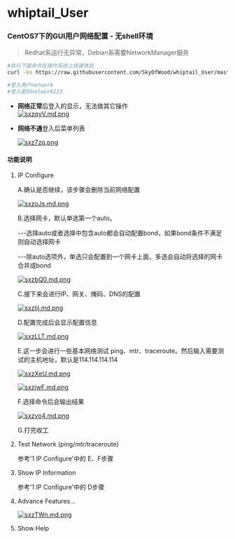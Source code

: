 # whiptail_User
### CentOS7下的GUI用户网络配置 - 无shell环境
> Redhat系运行无异常，Debian系需要NetworkManager服务

```bash
#执行下面命令在操作系统上快速体验
curl -ks https://raw.githubusercontent.com/SkyOfWood/whiptail_User/master/create_user.sh|bash

#登入用户network
#登入密码network123
```

- **网络正常**后登入的显示，无法做其它操作  
[![sxzqyV.md.png](https://s3.ax1x.com/2021/01/27/sxzqyV.md.png)](https://imgchr.com/i/sxzqyV)

- **网络不通**登入后菜单列表

  [![sxz7zq.png](https://z3.ax1x.com/2021/01/27/sxz7zq.png)](https://imgtu.com/i/sxz7zq)

#### 功能说明

1. IP Configure

   A.确认是否继续，该步骤会删除当前网络配置

   [![sxzoJs.md.png](https://s3.ax1x.com/2021/01/27/sxzoJs.md.png)](https://imgchr.com/i/sxzoJs)

   B.选择网卡，默认单选第一个auto。

   ---选择auto或者选择中包含auto都会自动配置bond，如果bond条件不满足则自动选择网卡

   ---除auto选项外，单选只会配置到一个网卡上面，多选会自动将选择的网卡合并成bond

   [![sxzbQ0.md.png](https://s3.ax1x.com/2021/01/27/sxzbQ0.md.png)](https://imgchr.com/i/sxzbQ0)

   C.接下来会进行IP、网关、掩码、DNS的配置

   [![sxzIij.md.png](https://s3.ax1x.com/2021/01/27/sxzIij.md.png)](https://imgchr.com/i/sxzIij)

   D.配置完成后会显示配置信息

   [![sxzLLT.md.png](https://s3.ax1x.com/2021/01/27/sxzLLT.md.png)](https://imgchr.com/i/sxzLLT)

   E.这一步会进行一些基本网络测试 ping、mtr、traceroute。然后输入需要测试的主机地址，默认是114.114.114.114

   [![sxzXeU.md.png](https://s3.ax1x.com/2021/01/27/sxzXeU.md.png)](https://imgchr.com/i/sxzXeU)

   [![sxzjwF.md.png](https://s3.ax1x.com/2021/01/27/sxzjwF.md.png)](https://imgchr.com/i/sxzjwF)

   F.选择命令后会输出结果

   [![sxzvo4.md.png](https://s3.ax1x.com/2021/01/27/sxzvo4.md.png)](https://imgchr.com/i/sxzvo4)

   G.打完收工

2. Test Network (ping/mtr/traceroute)

   参考'1 IP Configure'中的 E、F步骤

3. Show IP Information

   参考'1 IP Configure'中的 D步骤

4. Advance Features...

   [![sxzTWn.md.png](https://s3.ax1x.com/2021/01/27/sxzTWn.md.png)](https://imgchr.com/i/sxzTWn)

5. Show Help

